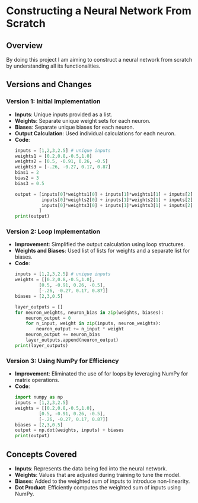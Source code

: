 # Constructing a Neural Network From Scratch

## Overview

By doing this project I am aiming to construct a neural network from scratch by understanding all its functionalities.

## Versions and Changes

### Version 1: Initial Implementation

- **Inputs**: Unique inputs provided as a list.
- **Weights**: Separate unique weight sets for each neuron.
- **Biases**: Separate unique biases for each neuron.
- **Output Calculation**: Used individual calculations for each neuron.
- **Code**:
  ```python
  inputs = [1,2,3,2.5] # unique inputs
  weights1 = [0.2,0.8,-0.5,1.0]
  weights2 = [0.5, -0.91, 0.26, -0.5]
  weights3 = [-.26, -0.27, 0.17, 0.87]
  bias1 = 2 
  bias2 = 3
  bias3 = 0.5

  output = [inputs[0]*weights1[0] + inputs[1]*weights1[1] + inputs[2]*weights1[2] + inputs[3]*weights1[3] + bias1,
            inputs[0]*weights2[0] + inputs[1]*weights2[1] + inputs[2]*weights2[2] + inputs[3]*weights2[3] + bias2,
            inputs[0]*weights3[0] + inputs[1]*weights3[1] + inputs[2]*weights3[2] + inputs[3]*weights3[3] + bias3
           ]
  print(output)
  ```

### Version 2: Loop Implementation

- **Improvement**: Simplified the output calculation using loop structures.
- **Weights and Biases**: Used list of lists for weights and a separate list for biases.
- **Code**:
  ```python
  inputs = [1,2,3,2.5] # unique inputs
  weights = [[0.2,0.8,-0.5,1.0],
           [0.5, -0.91, 0.26, -0.5],
           [-.26, -0.27, 0.17, 0.87]]
  biases = [2,3,0.5]

  layer_outputs = []
  for neuron_weights, neuron_bias in zip(weights, biases):
      neuron_output = 0
      for n_input, weight in zip(inputs, neuron_weights):
          neuron_output += n_input * weight
      neuron_output += neuron_bias
      layer_outputs.append(neuron_output)
  print(layer_outputs)
  ```

### Version 3: Using NumPy for Efficiency

- **Improvement**: Eliminated the use of for loops by leveraging NumPy for matrix operations.
- **Code**:
  ```python
  import numpy as np
  inputs = [1,2,3,2.5]
  weights = [[0.2,0.8,-0.5,1.0],
           [0.5, -0.91, 0.26, -0.5],
           [-.26, -0.27, 0.17, 0.87]]
  biases = [2,3,0.5]
  output = np.dot(weights, inputs) + biases
  print(output)
  ```

## Concepts Covered

- **Inputs**: Represents the data being fed into the neural network.
- **Weights**: Values that are adjusted during training to tune the model.
- **Biases**: Added to the weighted sum of inputs to introduce non-linearity.
- **Dot Product**: Efficiently computes the weighted sum of inputs using NumPy.


  

